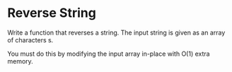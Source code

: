 # Reverse String

Write a function that reverses a string. The input string is given as an array of characters s.

You must do this by modifying the input array in-place with O(1) extra memory.


